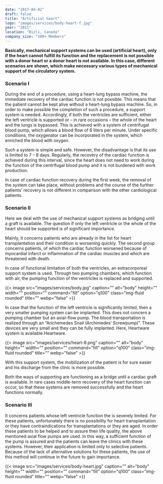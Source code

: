 ```yaml
---
date: "2017-04-02"
draft: false
title: "Artificial heart"
logo: "images/services/body-heart-f.jpg"
year: "2011"
location: "Bizli, Canada"
company_size: "100+ Members"
---
```


**Basically, mechanical support systems can be used (artificial heart), only if
the heart cannot fulfill its function and the replacement is not possible with a
donor heart or a donor heart is not available. In this case, different scenarios
are shown, which make necessary various types of mechanical support of the
circulatory system.**

### Scenario I

During the end of a procedure, using a heart-lung bypass machine, the immediate
recovery of the cardiac function is not possible. This means that the patient
cannot be kept alive without a heart-lung bypass machine. So, in order to make
possible the completion of such a procedure, a support system is needed.
Accordingly, if both the ventricles are sufficient, either the left ventricle is
supported or – in rare occasions – the whole of the heart and the lungs is
bypassed. This is achieved with a system of centrifugal blood pump, which allows
a blood flow of 6 liters per minute. Under specific conditions, the oxygenator
can be incorporated in the system, which enriched the blood with oxygen.

Such a system is simple and safe. However, the disadvantage is that its use is
limited to 7 – 8 days. Regularly, the recovery of the cardiac function is
achieved during this interval, since the heart does not need to work during the
function of the centrifugal blood pump and it is not burdened with work
production.

In case of cardiac function recovery during the first week, the removal of the
system can take place, without problems and the course of the further patients’
recovery is not different in comparison with the other cardiological patients.

### Scenario ΙΙ

Here we deal with the use of mechanical support systems as bridging until a
graft is available. The question if only the left ventricle or the whole of the
heart should be supported is of significant importance.

Mainly, it concerns patients who are already in the list for heart
transplantation and their condition is worsening quickly. The second group
concerns patients, of which the cardiac function worsened because of myocardial
infarct or inflammation of the cardiac muscles and which are threatened with
death.

In case of functional limitation of both the ventricles, an extracorporeal
support system is used. Through two pumping chambers, which function with air,
the pumping function of the ventricles is replaced and supported.

{{< image src="images/services/body.jpg" caption="" alt="body" height="" width="" position="" command="fill" option="q100" class="img-fluid rounded" title="" webp="false" >}}

In case that the function of the left ventricle is significantly limited, then a
very smaller pumping system can be implanted. This does not concern a pumping
chamber but an axial-flow pump. The blood transportation is realized through an
“Arichemedes Snail (Archimedes’ Screwpump)”. These devices are very small and
they can be fully implanted. Here, Heartware system is available.Heartware.

{{< image src="images/services/heart-8.png" caption="" alt="body" height="" width="" position="" command="fill" option="q100" class="img-fluid rounded" title="" webp="false" >}}


With this support system, the mobilization of the patient is for sure easier and
his discharge from the clinic is more possible.

Both the ways of supporting are functioning as a bridge until a cardiac graft is
available. In rare cases middle-term recovery of the heart function can occur,
so that these systems are removed successfully and the heart functions normally.

### Scenario ΙΙΙ

It concerns patients whose left ventricle function the is severely limited. For
these patients, unfortunately there is no possibility for heart transplantation
or they have contraindications for transplantations or they are aged. In order
these patients to be helped and to assure their life quality, the above
mentioned axial flow pumps are used. In this way, a sufficient function of the
pump is assured and the patients can leave the clinics with these systems.
However, their application is limited only to selective patients. Because of the
lack of alternative solutions for these patients, the use of this method will
continue in the future to gain importance.

{{< image src="images/services/body-heart.jpg" caption="" alt="body" height="" width="" position="" command="fill" option="q100" class="img-fluid rounded" title="" webp="false" >}}
